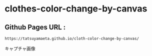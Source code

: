 # clothes-color-change-by-canvas

## Github Pages URL : 
    https://tatsuyamaeta.github.io/cloth-color-change-by-canvas/
    
キャプチャ画像